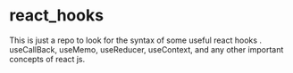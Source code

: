 # react_hooks
This is just a repo to look for the syntax of some useful react hooks . useCallBack, useMemo, useReducer, useContext, and any other important concepts of react js.
